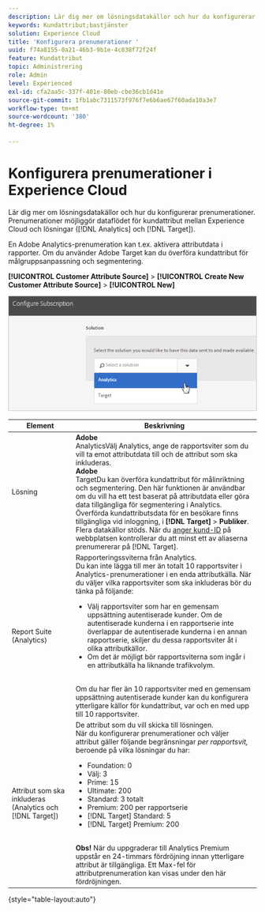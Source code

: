 ```yaml
---
description: Lär dig mer om lösningsdatakällor och hur du konfigurerar prenumerationer. Prenumerationer möjliggör dataflödet för kundattribut mellan Experience Cloud och lösningar (Analytics och Target).
keywords: Kundattribut;bastjänster
solution: Experience Cloud
title: 'Konfigurera prenumerationer '
uuid: f74a8155-0a21-46b3-9b1e-4c838f72f24f
feature: Kundattribut
topic: Administrering
role: Admin
level: Experienced
exl-id: cfa2aa5c-337f-401e-80eb-cbe36cb1d41e
source-git-commit: 1fb1abc7311573f976f7e6b6ae67f60ada10a3e7
workflow-type: tm+mt
source-wordcount: '380'
ht-degree: 1%

---
```


# Konfigurera prenumerationer i Experience Cloud

Lär dig mer om lösningsdatakällor och hur du konfigurerar prenumerationer. Prenumerationer möjliggör dataflödet för kundattribut mellan Experience Cloud och lösningar ([!DNL Analytics] och [!DNL Target]).

En Adobe Analytics-prenumeration kan t.ex. aktivera attributdata i rapporter. Om du använder Adobe Target kan du överföra kundattribut för målgruppsanpassning och segmentering.

**[!UICONTROL Customer Attribute Source]** > **[!UICONTROL Create New Customer Attribute Source]** > **[!UICONTROL New]**

![](assets/configure_subscription_page.png)

| Element | Beskrivning |
|--- |--- |
| Lösning | **Adobe**<br> AnalyticsVälj Analytics, ange de rapportsviter som du vill ta emot attributdata till och de attribut som ska inkluderas.<br>**Adobe**<br> TargetDu kan överföra kundattribut för målinriktning och segmentering. Den här funktionen är användbar om du vill ha ett test baserat på attributdata eller göra data tillgängliga för segmentering i Analytics.<br>Överförda kundattributsdata för en besökare finns tillgängliga vid inloggning, i  **[!DNL Target]** >  **Publiker**.<br>Flera datakällor stöds. När du [anger kund-ID](core-services.md) på webbplatsen kontrollerar du att minst ett av aliaserna prenumererar på [!DNL Target]. |
| Report Suite (Analytics) | Rapporteringssviterna från Analytics.<br>Du kan inte lägga till mer än totalt 10 rapportsviter i Analytics-prenumerationer i en enda attributkälla. När du väljer vilka rapportsviter som ska inkluderas bör du tänka på följande:<ul><li>Välj rapportsviter som har en gemensam uppsättning autentiserade kunder. Om de autentiserade kunderna i en rapportserie inte överlappar de autentiserade kunderna i en annan rapportserie, skiljer du dessa rapportsviter åt i olika attributkällor.</li><li>Om det är möjligt bör rapportsviterna som ingår i en attributkälla ha liknande trafikvolym.</li></ul><br>Om du har fler än 10 rapportsviter med en gemensam uppsättning autentiserade kunder kan du konfigurera ytterligare källor för kundattribut, var och en med upp till 10 rapportsviter. |
| Attribut som ska inkluderas (Analytics och [!DNL Target]) | De attribut som du vill skicka till lösningen. <br>När du konfigurerar prenumerationer och väljer attribut gäller följande begränsningar  _per rapportsvit,_ beroende på vilka lösningar du har:<ul><li>Foundation: 0</li><li>Välj: 3</li><li>Prime: 15</li><li>Ultimate: 200</li><li>Standard: 3 totalt</li><li>Premium: 200 per rapportserie</li><li>[!DNL Target] Standard: 5</li><li>[!DNL Target] Premium: 200</li></ul><br>**Obs!** När du uppgraderar till Analytics Premium uppstår en 24-timmars fördröjning innan ytterligare attribut är tillgängliga. Ett Max-fel för attributprenumeration kan visas under den här fördröjningen. |

{style=&quot;table-layout:auto&quot;}
